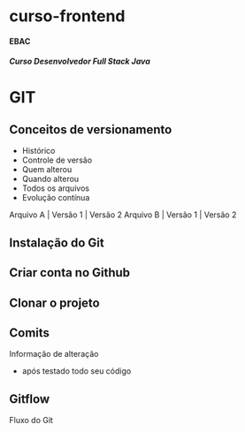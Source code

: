 # curso-frontend
#### EBAC
##### Curso Desenvolvedor Full Stack Java
# GIT

## Conceitos de versionamento
- Histórico
- Controle de versão
- Quem alterou
- Quando alterou
- Todos os arquivos
- Evolução contínua

Arquivo A | Versão 1 | Versão 2
Arquivo B | Versão 1 | Versão 2

## Instalação do Git

## Criar conta no Github

## Clonar o projeto

## Comits
Informação de alteração
- após testado todo seu código

## Gitflow
Fluxo do Git
